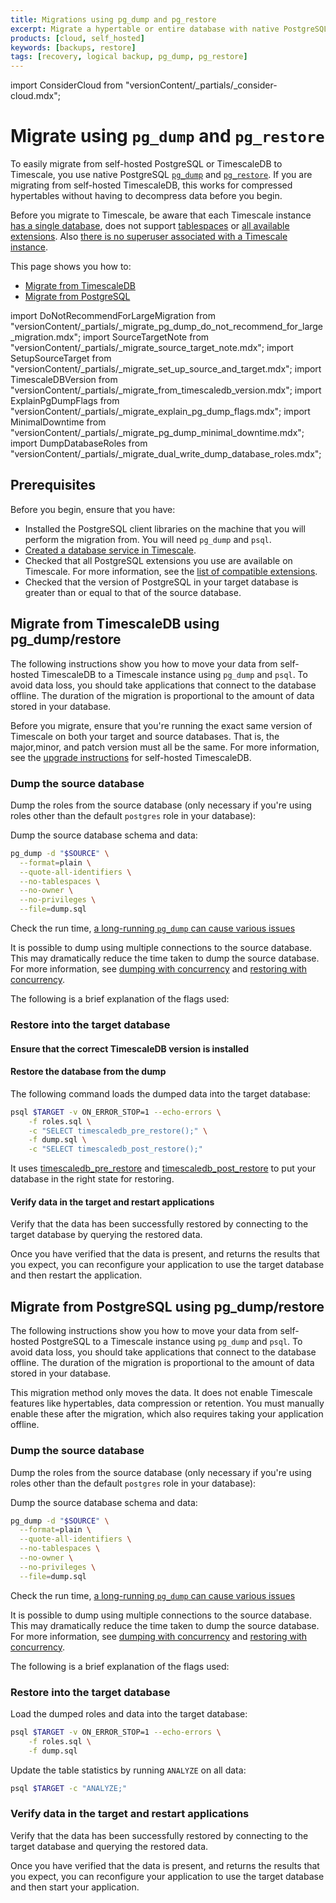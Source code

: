 ```yaml
---
title: Migrations using pg_dump and pg_restore
excerpt: Migrate a hypertable or entire database with native PostgreSQL commands
products: [cloud, self_hosted]
keywords: [backups, restore]
tags: [recovery, logical backup, pg_dump, pg_restore]
---
```


import ConsiderCloud from "versionContent/_partials/_consider-cloud.mdx";

# Migrate using `pg_dump` and `pg_restore`

To easily migrate from self-hosted PostgreSQL or TimescaleDB to Timescale, you use native PostgreSQL 
[`pg_dump`][pg_dump] and [`pg_restore`][pg_restore]. If you are migrating from self-hosted TimescaleDB, this works for compressed hypertables without having to decompress data before you begin.

Before you migrate to Timescale, be aware that each Timescale instance [has a single database], does
not support [tablespaces] or [all available extensions]. Also [there is no superuser associated with a Timescale
instance].

This page shows you how to:

- [Migrate from TimescaleDB][migrate-from-timescaledb]
- [Migrate from PostgreSQL][migrate-from-postgresql]

[//]: # (TODO: more caveats?)

import DoNotRecommendForLargeMigration from "versionContent/_partials/_migrate_pg_dump_do_not_recommend_for_large_migration.mdx";
import SourceTargetNote from "versionContent/_partials/_migrate_source_target_note.mdx";
import SetupSourceTarget from "versionContent/_partials/_migrate_set_up_source_and_target.mdx";
import TimescaleDBVersion from "versionContent/_partials/_migrate_from_timescaledb_version.mdx";
import ExplainPgDumpFlags from "versionContent/_partials/_migrate_explain_pg_dump_flags.mdx";
import MinimalDowntime from "versionContent/_partials/_migrate_pg_dump_minimal_downtime.mdx";
import DumpDatabaseRoles from "versionContent/_partials/_migrate_dual_write_dump_database_roles.mdx";

## Prerequisites

<MinimalDowntime />

Before you begin, ensure that you have:

- Installed the PostgreSQL client libraries on the machine that you will perform the migration from. You will need `pg_dump` and `psql`.
- [Created a database service in Timescale][created-a-database-service-in-timescale].
- Checked that all PostgreSQL extensions you use are available on Timescale. For more information, see the [list of compatible extensions].
- Checked that the version of PostgreSQL in your target database is greater than or equal to that of the source database.

## Migrate from TimescaleDB using pg_dump/restore

The following instructions show you how to move your data from self-hosted TimescaleDB to a Timescale instance using `pg_dump` and `psql`. To avoid data loss, you should take applications that connect to the database offline. The duration of the migration is proportional to the amount of data stored in your database.

<DoNotRecommendForLargeMigration />

<SourceTargetNote />

Before you migrate, ensure that you're running the exact same version of Timescale on both your target and source 
databases. That is, the major,minor, and patch version must all be the same. For more information, see the [upgrade 
instructions] for self-hosted TimescaleDB.

### Dump the source database

<SetupSourceTarget />

Dump the roles from the source database (only necessary if you're using roles
other than the default `postgres` role in your database):


<DumpDatabaseRoles />

Dump the source database schema and data:

```bash
pg_dump -d "$SOURCE" \
  --format=plain \
  --quote-all-identifiers \
  --no-tablespaces \
  --no-owner \
  --no-privileges \
  --file=dump.sql
```

Check the run time, [a long-running `pg_dump` can cause various issues](/migrate/:currentVersion:/troubleshooting/#dumping-and-locks)

<Highlight type="note">

It is possible to dump using multiple connections to the source database. This may dramatically reduce the time 
taken to dump the source database. For more information, see 
[dumping with concurrency][dumping-with-concurrency] and [restoring with concurrency][restoring-with-concurrency].

</Highlight>

The following is a brief explanation of the flags used:

<ExplainPgDumpFlags />

### Restore into the target database

#### Ensure that the correct TimescaleDB version is installed

<TimescaleDBVersion />

#### Restore the database from the dump

The following command loads the dumped data into the target database:

```bash
psql $TARGET -v ON_ERROR_STOP=1 --echo-errors \
    -f roles.sql \
    -c "SELECT timescaledb_pre_restore();" \
    -f dump.sql \
    -c "SELECT timescaledb_post_restore();"
```

It uses [timescaledb_pre_restore] and [timescaledb_post_restore] to put your database in the right state for restoring.

[timescaledb_pre_restore]: /api/:currentVersion:/administration/#timescaledb_post_restore
[timescaledb_post_restore]: /api/:currentVersion:/administration/#timescaledb_post_restore

#### Verify data in the target and restart applications

Verify that the data has been successfully restored by connecting to the target database by querying the restored data.

Once you have verified that the data is present, and returns the results that you expect, you can reconfigure your application to use the target database and then restart the application.

[//]: # (TODO: add something about which pg_dump mode to use &#40;plain / binary / custom&#41;)
[//]: # (TODO: add something about expected migration duration)

## Migrate from PostgreSQL using pg_dump/restore

The following instructions show you how to move your data from self-hosted PostgreSQL to a Timescale instance using `pg_dump` and `psql`. To avoid data loss, you should take applications that connect to the database  offline. The duration of the migration is proportional to the amount of data stored in your database.

This migration method only moves the data. It does not enable Timescale features like hypertables, data compression or retention. You must 
manually enable these after the migration, which also requires taking your application offline.

<DoNotRecommendForLargeMigration />

<SourceTargetNote />

### Dump the source database

<SetupSourceTarget />

Dump the roles from the source database (only necessary if you're using roles other than the default `postgres` role in your database):

<DumpDatabaseRoles />

Dump the source database schema and data:

```bash
pg_dump -d "$SOURCE" \
  --format=plain \
  --quote-all-identifiers \
  --no-tablespaces \
  --no-owner \
  --no-privileges \
  --file=dump.sql
```

Check the run time, [a long-running `pg_dump` can cause various issues](/migrate/:currentVersion:/troubleshooting/#dumping-and-locks)

<Highlight type="note">

It is possible to dump using multiple connections to the source database. This may dramatically reduce the time
taken to dump the source database. For more information, see
[dumping with concurrency][dumping-with-concurrency] and [restoring with concurrency][restoring-with-concurrency].

</Highlight>

The following is a brief explanation of the flags used:

<ExplainPgDumpFlags />

### Restore into the target database

Load the dumped roles and data into the target database:

```bash
psql $TARGET -v ON_ERROR_STOP=1 --echo-errors \
    -f roles.sql \
    -f dump.sql
```

Update the table statistics by running `ANALYZE` on all data:

```bash
psql $TARGET -c "ANALYZE;"
```

### Verify data in the target and restart applications

Verify that the data has been successfully restored by connecting to the target database and querying the restored data.

Once you have verified that the data is present, and returns the results that you expect, you can reconfigure your application to use the target database and then start your application. 

[//]: # (TODO: add something about which pg_dump mode to use &#40;plain / binary / custom&#41;)
[//]: # (TODO: add something about expected migration duration)

[has a single database]: /migrate/:currentVersion:/troubleshooting/#only-one-database-per-instance
[tablespaces]: /migrate/:currentVersion:/troubleshooting/#tablespaces
[all available extensions]: /migrate/:currentVersion:/troubleshooting/#extension-availability
[there is no superuser associated with a Timescale instance]: /migrate/:currentVersion:/troubleshooting/#superuser-privileges
[created-a-database-service-in-timescale]: /getting-started/:currentVersion:/services/
[list of compatible extensions]: /use-timescale/:currentVersion:/extensions/
[upgrade instructions]: /self-hosted/:currentVersion:/upgrades/about-upgrades/
[pg_dump]: https://www.postgresql.org/docs/current/app-pgdump.html
[pg_restore]: https://www.postgresql.org/docs/current/app-pgrestore.html
[migrate-from-timescaledb]: /migrate/:currentVersion:/pg-dump-and-restore/#migrate-from-timescaledb-using-pg_dumprestore
[migrate-from-postgresql]: /migrate/:currentVersion:/pg-dump-and-restore/#migrate-from-postgresql-using-pg_dumprestore
[dumping-with-concurrency]: /migrate/:currentVersion:/troubleshooting/#dumping-with-concurrency
[restoring-with-concurrency]: /migrate/:currentVersion:/troubleshooting/#restoring-with-concurrency 

